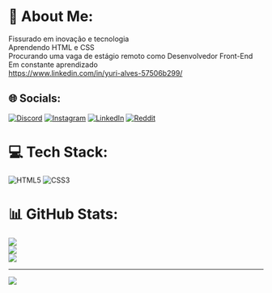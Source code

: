 # 💫 About Me:
Fissurado em inovação e tecnologia<br>Aprendendo HTML e CSS<br>Procurando uma vaga de estágio remoto como Desenvolvedor Front-End<br>Em constante aprendizado<br>https://www.linkedin.com/in/yuri-alves-57506b299/


## 🌐 Socials:
[![Discord](https://img.shields.io/badge/Discord-%237289DA.svg?logo=discord&logoColor=white)](https://discord.gg/https://discord.gg/PuVqp6jz) [![Instagram](https://img.shields.io/badge/Instagram-%23E4405F.svg?logo=Instagram&logoColor=white)](https://instagram.com/https://www.instagram.com/lb_alves/) [![LinkedIn](www.linkedin.com/in/yuri-alves-57506b299)](https://linkedin.com/in/https://www.linkedin.com/feed/?trk=sem-ga_campid.12619604099_asid.148548608796_crid.656532769089_kw.linked_d.c_tid.kwd-103941963_n.g_mt.e_geo.20086) [![Reddit](https://img.shields.io/badge/Reddit-%23FF4500.svg?logo=Reddit&logoColor=white)](https://reddit.com/user/https://www.reddit.com/user/Alvezy) 

# 💻 Tech Stack:
![HTML5](https://img.shields.io/badge/html5-%23E34F26.svg?style=for-the-badge&logo=html5&logoColor=white) ![CSS3](https://img.shields.io/badge/css3-%231572B6.svg?style=for-the-badge&logo=css3&logoColor=white)
# 📊 GitHub Stats:
![](https://github-readme-stats.vercel.app/api?username=alvezy&theme=vision-friendly-dark&hide_border=false&include_all_commits=false&count_private=false)<br/>
![](https://github-readme-streak-stats.herokuapp.com/?user=alvezy&theme=vision-friendly-dark&hide_border=false)<br/>
![](https://github-readme-stats.vercel.app/api/top-langs/?username=alvezy&theme=vision-friendly-dark&hide_border=false&include_all_commits=false&count_private=false&layout=compact)

---
[![](https://visitcount.itsvg.in/api?id=alvezy&icon=0&color=6)](https://visitcount.itsvg.in)

<!-- Proudly created with GPRM ( https://gprm.itsvg.in ) -->
